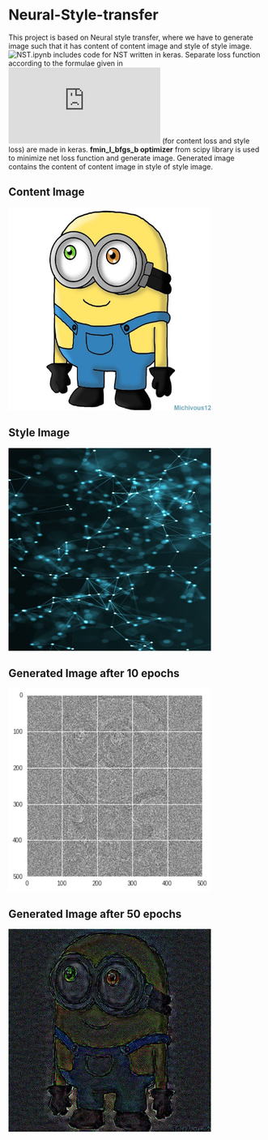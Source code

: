 # Neural-Style-transfer
This project is based on Neural style transfer, where we have to generate image such that it has content of content image and style of style image. ![NST.ipynb](https://github.com/Shreeyash-iitr/Neural-Style-transfer/blob/master/NST.ipynb) includes code for NST written in keras. 
Separate loss function according to the formulae given in ![original paper](https://github.com/Shreeyash-iitr/Neural-Style-transfer/blob/master/NST.pdf) (for content loss and style loss) are made in keras. **fmin_l_bfgs_b optimizer** from scipy library is used to minimize net loss function and generate image. Generated image contains the content of content image in style of style image.

## Content Image
<img src="content.jpg" height="400" width="400">

## Style Image
<img src="style.jpg" height="400" width="400">

## Generated Image after 10 epochs
<img src="10_epochs.png" height="400" width="400">


## Generated Image after 50 epochs
<img src="100_epochs.png" height="400" width="400">
